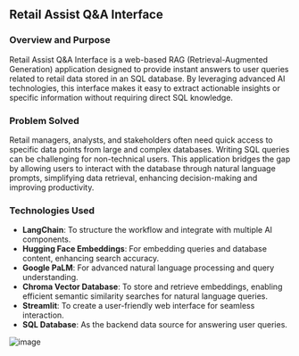## Retail Assist Q&A Interface  

### Overview and Purpose  
Retail Assist Q&A Interface is a web-based RAG (Retrieval-Augmented Generation) application designed to provide instant answers to user queries related to retail data stored in an SQL database. By leveraging advanced AI technologies, this interface makes it easy to extract actionable insights or specific information without requiring direct SQL knowledge.  

### Problem Solved  
Retail managers, analysts, and stakeholders often need quick access to specific data points from large and complex databases. Writing SQL queries can be challenging for non-technical users. This application bridges the gap by allowing users to interact with the database through natural language prompts, simplifying data retrieval, enhancing decision-making and improving productivity.  

### Technologies Used  
- **LangChain**: To structure the workflow and integrate with multiple AI components.  
- **Hugging Face Embeddings**: For embedding queries and database content, enhancing search accuracy.  
- **Google PaLM**: For advanced natural language processing and query understanding.
- **Chroma Vector Database**: To store and retrieve embeddings, enabling efficient semantic similarity searches for natural language queries.  
- **Streamlit**: To create a user-friendly web interface for seamless interaction.  
- **SQL Database**: As the backend data source for answering user queries.

![image](https://github.com/user-attachments/assets/f2af9cf4-df85-4096-924b-05378ea20e84)
